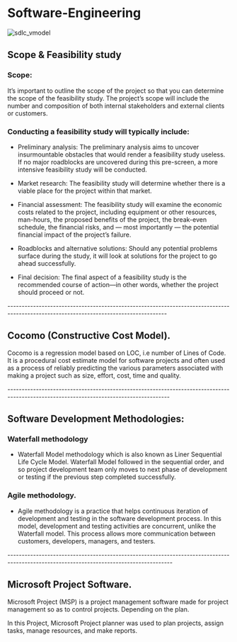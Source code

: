 # Software-Engineering

![sdlc_vmodel](https://user-images.githubusercontent.com/58945964/120395732-1e8bf280-c2fb-11eb-8f72-ad3a4a88ca4a.png)


## Scope & Feasibility study

  ### Scope: 

   It’s important to outline the scope of the project so that you can determine the scope of the feasibility study. The project’s scope will include the number and composition of both internal stakeholders and external clients or customers.

  ### Conducting a feasibility study will typically include:

  - Preliminary analysis: The preliminary analysis aims to uncover insurmountable obstacles that would render a feasibility study useless. If no major roadblocks are uncovered during this pre-screen, a more intensive feasibility study will be conducted.

  - Market research: The feasibility study will determine whether there is a viable place for the project within that market.

  - Financial assessment: The feasibility study will examine the economic costs related to the project, including equipment or other resources, man-hours, the proposed benefits of the project, the break-even schedule, the financial risks, and — most importantly — the potential financial impact of the project’s failure.

  - Roadblocks and alternative solutions: Should any potential problems surface during the study, it will look at solutions for the project to go ahead successfully.

  - Final decision: The final aspect of a feasibility study is the recommended course of action—in other words, whether the project should proceed or not.


----------------------------------------------------------------​--------------------------------​--------------------------------​------


## Cocomo (Constructive Cost Model).

  Cocomo is a regression model based on LOC, i.e number of Lines of Code. It is a procedural cost estimate model for software projects and often used as a process of reliably predicting the various parameters associated with making a project such as size, effort, cost, time and quality.

--------------------------------​--------------------------------​--------------------------------​--------------------------------​-------

## Software Development Methodologies:

  ### Waterfall methodology

  - Waterfall Model methodology which is also known as Liner Sequential Life Cycle Model. Waterfall Model followed in the sequential order, and so project development team only moves to next phase of development or testing if the previous step completed successfully.

  ### Agile methodology.

  - Agile methodology is a practice that helps continuous iteration of development and testing in the software development process. In this model, development and testing activities are concurrent, unlike the Waterfall model. This process allows more communication between customers, developers, managers, and testers.

​--------------------------------​--------------------------------​--------------------------------​--------------------------------​--------

## Microsoft Project Software.

   Microsoft Project (MSP) is a project management software made for project management so as to control projects. Depending on the plan.

   In this Project, Microsoft Project planner was used to plan projects, assign tasks, manage resources, and make reports.

